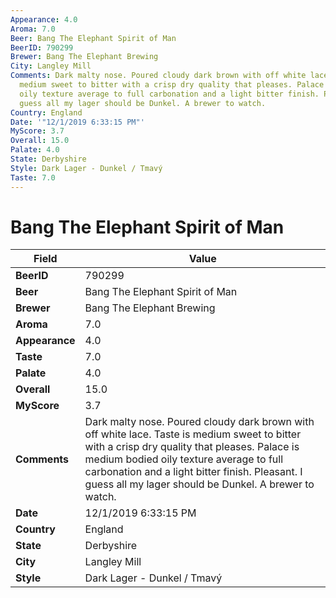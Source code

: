```yaml
---
Appearance: 4.0
Aroma: 7.0
Beer: Bang The Elephant Spirit of Man
BeerID: 790299
Brewer: Bang The Elephant Brewing
City: Langley Mill
Comments: Dark malty nose. Poured cloudy dark brown with off white lace. Taste is
  medium sweet to bitter with a crisp dry quality that pleases. Palace is medium bodied
  oily texture average to full carbonation and a light bitter finish. Pleasant. I
  guess all my lager should be Dunkel. A brewer to watch.
Country: England
Date: '"12/1/2019 6:33:15 PM"'
MyScore: 3.7
Overall: 15.0
Palate: 4.0
State: Derbyshire
Style: Dark Lager - Dunkel / Tmavý
Taste: 7.0
---
```


# Bang The Elephant Spirit of Man

| Field         | Value |
|---------------|-------|
| **BeerID** | 790299 |
| **Beer** | Bang The Elephant Spirit of Man |
| **Brewer** | Bang The Elephant Brewing |
| **Aroma** | 7.0 |
| **Appearance** | 4.0 |
| **Taste** | 7.0 |
| **Palate** | 4.0 |
| **Overall** | 15.0 |
| **MyScore** | 3.7 |
| **Comments** | Dark malty nose. Poured cloudy dark brown with off white lace. Taste is medium sweet to bitter with a crisp dry quality that pleases. Palace is medium bodied oily texture average to full carbonation and a light bitter finish. Pleasant. I guess all my lager should be Dunkel. A brewer to watch. |
| **Date** | 12/1/2019 6:33:15 PM |
| **Country** | England |
| **State** | Derbyshire |
| **City** | Langley Mill |
| **Style** | Dark Lager - Dunkel / Tmavý |
